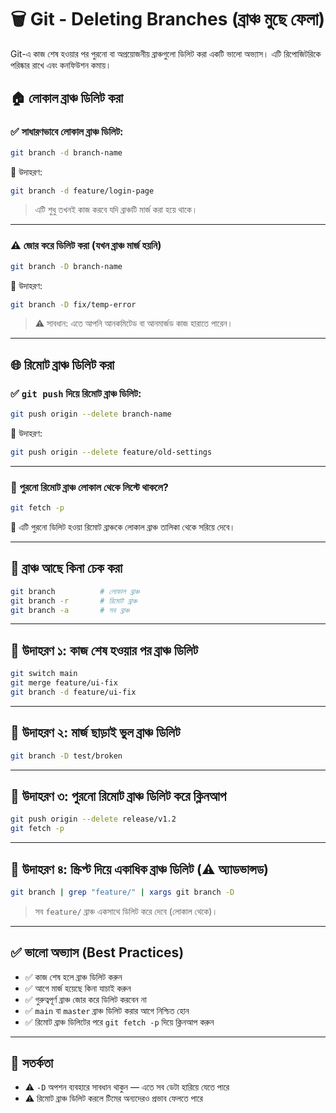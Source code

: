 # 🗑️ Git - Deleting Branches (ব্রাঞ্চ মুছে ফেলা)

Git-এ কাজ শেষ হওয়ার পর পুরনো বা অপ্রয়োজনীয় ব্রাঞ্চগুলো ডিলিট করা একটি ভালো অভ্যাস। এটি রিপোজিটরিকে পরিষ্কার রাখে এবং কনফিউশন কমায়।


## 🏠 লোকাল ব্রাঞ্চ ডিলিট করা

### ✅ সাধারণভাবে লোকাল ব্রাঞ্চ ডিলিট:

```bash
git branch -d branch-name
````

🔹 উদাহরণ:

```bash
git branch -d feature/login-page
```

> এটি শুধু তখনই কাজ করবে যদি ব্রাঞ্চটি মার্জ করা হয়ে থাকে।

---

### ⚠️ জোর করে ডিলিট করা (যখন ব্রাঞ্চ মার্জ হয়নি)

```bash
git branch -D branch-name
```

🔹 উদাহরণ:

```bash
git branch -D fix/temp-error
```

> ⚠️ সাবধান: এতে আপনি আনকমিটেড বা আনমার্জড কাজ হারাতে পারেন।

---

## 🌐 রিমোট ব্রাঞ্চ ডিলিট করা

### ✅ `git push` দিয়ে রিমোট ব্রাঞ্চ ডিলিট:

```bash
git push origin --delete branch-name
```

🔹 উদাহরণ:

```bash
git push origin --delete feature/old-settings
```

---

### 🧠 পুরনো রিমোট ব্রাঞ্চ লোকাল থেকে লিস্টে থাকলে?

```bash
git fetch -p
```

🔹 এটি পুরনো ডিলিট হওয়া রিমোট ব্রাঞ্চকে লোকাল ব্রাঞ্চ তালিকা থেকে সরিয়ে দেবে।

---

## 🔎 ব্রাঞ্চ আছে কিনা চেক করা

```bash
git branch          # লোকাল ব্রাঞ্চ
git branch -r       # রিমোট ব্রাঞ্চ
git branch -a       # সব ব্রাঞ্চ
```

---

## 🧪 উদাহরণ ১: কাজ শেষ হওয়ার পর ব্রাঞ্চ ডিলিট

```bash
git switch main
git merge feature/ui-fix
git branch -d feature/ui-fix
```

---

## 🧪 উদাহরণ ২: মার্জ ছাড়াই ভুল ব্রাঞ্চ ডিলিট

```bash
git branch -D test/broken
```

---

## 🧪 উদাহরণ ৩: পুরনো রিমোট ব্রাঞ্চ ডিলিট করে ক্লিনআপ

```bash
git push origin --delete release/v1.2
git fetch -p
```

---

## 🧪 উদাহরণ ৪: স্ক্রিপ্ট দিয়ে একাধিক ব্রাঞ্চ ডিলিট (⚠️ অ্যাডভান্সড)

```bash
git branch | grep "feature/" | xargs git branch -D
```

> সব `feature/` ব্রাঞ্চ একসাথে ডিলিট করে দেবে (লোকাল থেকে)।

---

## ✅ ভালো অভ্যাস (Best Practices)

* ✅ কাজ শেষ হলে ব্রাঞ্চ ডিলিট করুন
* ✅ আগে মার্জ হয়েছে কিনা যাচাই করুন
* ✅ গুরুত্বপূর্ণ ব্রাঞ্চ জোর করে ডিলিট করবেন না
* ✅ `main` বা `master` ব্রাঞ্চ ডিলিট করার আগে নিশ্চিত হোন
* ✅ রিমোট ব্রাঞ্চ ডিলিটের পরে `git fetch -p` দিয়ে ক্লিনআপ করুন

---

## 🔐 সতর্কতা

* ⚠️ `-D` অপশন ব্যবহারে সাবধান থাকুন — এতে সব ডেটা হারিয়ে যেতে পারে
* ⚠️ রিমোট ব্রাঞ্চ ডিলিট করলে টিমের অন্যদেরও প্রভাব ফেলতে পারে


